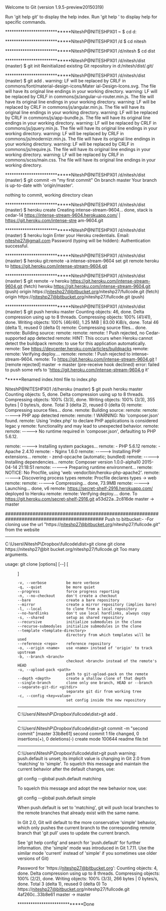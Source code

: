 Welcome to Git (version 1.9.5-preview20150319)


Run 'git help git' to display the help index.
Run 'git help <command>' to display help for specific commands.

*****************************NiteshP@NITESHPX01 ~
$ cd d:

*****************************NiteshP@NITESHPX01 /d
$ cd nitesh

*****************************NiteshP@NITESHPX01 /d/nitesh
$ cd dist

*****************************NiteshP@NITESHPX01 /d/nitesh/dist (master)
$ git init
Reinitialized existing Git repository in d:/nitesh/dist/.git/

*****************************NiteshP@NITESHPX01 /d/nitesh/dist (master)
$ git add .
warning: LF will be replaced by CRLF in commons/font/material-design-icons/Mater
ial-Design-Icons.svg.
The file will have its original line endings in your working directory.
warning: LF will be replaced by CRLF in commons/js/angular-ui-router.min.js.
The file will have its original line endings in your working directory.
warning: LF will be replaced by CRLF in commons/js/angular.min.js.
The file will have its original line endings in your working directory.
warning: LF will be replaced by CRLF in commons/js/app-bundle.js.
The file will have its original line endings in your working directory.
warning: LF will be replaced by CRLF in commons/js/jquery.min.js.
The file will have its original line endings in your working directory.
warning: LF will be replaced by CRLF in commons/js/modernizr.min.js.
The file will have its original line endings in your working directory.
warning: LF will be replaced by CRLF in commons/js/require.js.
The file will have its original line endings in your working directory.
warning: LF will be replaced by CRLF in commons/scss/main.css.
The file will have its original line endings in your working directory.

*****************************NiteshP@NITESHPX01 /d/nitesh/dist (master)
$ git commit -m "my first commit"
On branch master
Your branch is up-to-date with 'origin/master'.

nothing to commit, working directory clean

*****************************NiteshP@NITESHPX01 /d/nitesh/dist (master)
$ heroku create
Creating intense-stream-9604... done, stack is cedar-14
https://intense-stream-9604.herokuapp.com/ | https://git.heroku.com/intense-stre
am-9604.git

*****************************NiteshP@NITESHPX01 /d/nitesh/dist (master)
$ heroku login
Enter your Heroku credentials.
Email: niteshp27@gmail.com
Password (typing will be hidden):
Authentication successful.

*****************************NiteshP@NITESHPX01 /d/nitesh/dist (master)
$ heroku git:remote -a intense-stream-9604
set git remote heroku to https://git.heroku.com/intense-stream-9604.git

*****************************NiteshP@NITESHPX01 /d/nitesh/dist (master)
$ git remote -v
heroku  https://git.heroku.com/intense-stream-9604.git (fetch)
heroku  https://git.heroku.com/intense-stream-9604.git (push)
origin  https://niteshp27@bitbucket.org/niteshp27/fullcode.git (fetch)
origin  https://niteshp27@bitbucket.org/niteshp27/fullcode.git (push)

*****************************NiteshP@NITESHPX01 /d/nitesh/dist (master)
$ git push heroku master
Counting objects: 46, done.
Delta compression using up to 8 threads.
Compressing objects: 100% (41/41), done.
Writing objects: 100% (46/46), 1.25 MiB | 83.00 KiB/s, done.
Total 46 (delta 1), reused 0 (delta 0)
remote: Compressing source files... done.
remote: Building source:
remote:
remote:
remote:  !     Push rejected, no Cedar-supported app detected
remote: HINT: This occurs when Heroku cannot detect the buildpack
remote:       to use for this application automatically.
remote: See https://devcenter.heroku.com/articles/buildpacks
remote:
remote: Verifying deploy....
remote:
remote: !       Push rejected to intense-stream-9604.
remote:
To https://git.heroku.com/intense-stream-9604.git
 ! [remote rejected] master -> master (pre-receive hook declined)
error: failed to push some refs to 'https://git.heroku.com/intense-stream-9604.g
it'

******Renamed index.html file to index.php

NiteshP@NITESHPX01 /d/heroku (master)
$ git push heroku master
Counting objects: 5, done.
Delta compression using up to 8 threads.
Compressing objects: 100% (3/3), done.
Writing objects: 100% (3/3), 355 bytes | 0 bytes/s, done.
Total 3 (delta 2), reused 0 (delta 0)
remote: Compressing source files... done.
remote: Building source:
remote:
remote: -----> PHP app detected
remote:
remote:  !     WARNING: No 'composer.json' found.
remote:        Using 'index.php' to declare PHP applications is considered legac
y
remote:        functionality and may lead to unexpected behavior.
remote:
remote: -----> No runtime required in 'composer.json', defaulting to PHP 5.6.12.

remote: -----> Installing system packages...
remote:        - PHP 5.6.12
remote:        - Apache 2.4.10
remote:        - Nginx 1.6.0
remote: -----> Installing PHP extensions...
remote:        - zend-opcache (automatic; bundled)
remote: -----> Installing dependencies...
remote:        Composer version 1.0.0-alpha10 2015-04-14 21:18:51
remote: -----> Preparing runtime environment...
remote:        NOTICE: No Procfile, using 'web: vendor/bin/heroku-php-apache2'.
remote: -----> Discovering process types
remote:        Procfile declares types -> web
remote:
remote: -----> Compressing... done, 73.9MB
remote: -----> Launching... done, v6
remote:        https://secret-shelf-2916.herokuapp.com/ deployed to Heroku
remote:
remote: Verifying deploy.... done.
To https://git.heroku.com/secret-shelf-2916.git
   a53d22a..2c816de  master -> master

############################################################################################
Push to bitbucket:-
-For cloning use the url "https://niteshp27@bitbucket.org/niteshp27/fullcode.git" from the website

*****************************
C:\Users\NiteshP\Dropbox\fullcode\dist>git clone git clone https://niteshp27@bit
bucket.org/niteshp27/fullcode.git
Too many arguments.

usage: git clone [options] [--] <repo> [<dir>]

    -v, --verbose         be more verbose
    -q, --quiet           be more quiet
    --progress            force progress reporting
    -n, --no-checkout     don't create a checkout
    --bare                create a bare repository
    --mirror              create a mirror repository (implies bare)
    -l, --local           to clone from a local repository
    --no-hardlinks        don't use local hardlinks, always copy
    -s, --shared          setup as shared repository
    --recursive           initialize submodules in the clone
    --recurse-submodules  initialize submodules in the clone
    --template <template-directory>
                          directory from which templates will be used
    --reference <repo>    reference repository
    -o, --origin <name>   use <name> instead of 'origin' to track upstream
    -b, --branch <branch>
                          checkout <branch> instead of the remote's HEAD
    -u, --upload-pack <path>
                          path to git-upload-pack on the remote
    --depth <depth>       create a shallow clone of that depth
    --single-branch       clone only one branch, HEAD or --branch
    --separate-git-dir <gitdir>
                          separate git dir from working tree
    -c, --config <key=value>
                          set config inside the new repository

*****************************
C:\Users\NiteshP\Dropbox\fullcode\dist>git add .

*****************************
C:\Users\NiteshP\Dropbox\fullcode\dist>git commit -m "second commit"
[master 33b8e61] second commit
 1 file changed, 0 insertions(+), 0 deletions(-)
 create mode 100644 readme file.txt

*****************************
C:\Users\NiteshP\Dropbox\fullcode\dist>git push
warning: push.default is unset; its implicit value is changing in
Git 2.0 from 'matching' to 'simple'. To squelch this message
and maintain the current behavior after the default changes, use:

  git config --global push.default matching

To squelch this message and adopt the new behavior now, use:

  git config --global push.default simple

When push.default is set to 'matching', git will push local branches
to the remote branches that already exist with the same name.

In Git 2.0, Git will default to the more conservative 'simple'
behavior, which only pushes the current branch to the corresponding
remote branch that 'git pull' uses to update the current branch.

See 'git help config' and search for 'push.default' for further information.
(the 'simple' mode was introduced in Git 1.7.11. Use the similar mode
'current' instead of 'simple' if you sometimes use older versions of Git)

Password for 'https://niteshp27@bitbucket.org':
Counting objects: 4, done.
Delta compression using up to 8 threads.
Compressing objects: 100% (2/2), done.
Writing objects: 100% (3/3), 266 bytes | 0 bytes/s, done.
Total 3 (delta 1), reused 0 (delta 0)
To https://niteshp27@bitbucket.org/niteshp27/fullcode.git
   4af260c..33b8e61  master -> master

*****************************Done